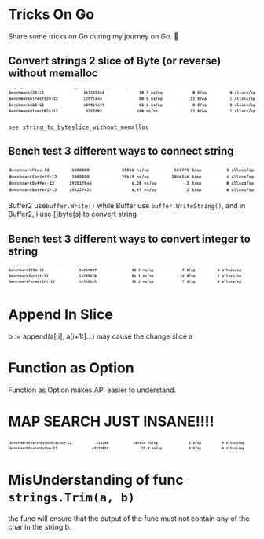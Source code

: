 # Tricks On Go
Share some tricks on Go during my journey on Go. 🚀

## Convert strings 2 slice of Byte (or reverse) without memalloc

![bench_s2b_b2s_nomemallocs](./pic/bench_s2b_b2s_nomemallocs.png)

    see string_to_byteslice_without_memalloc

## Bench test 3 different ways to connect string

![bench_connect_of_string](./pic/bench_connect_of_string.png)

Buffer2 use`buffer.Write()` while Buffer use `buffer.WriteString()`, and in Buffer2, i use []byte(s) to convert string



## Bench test 3 different ways to convert integer to string

![bench_i2s](./pic/bench_i2s.png)



 

# Append In Slice

b := append(a[:i], a[i+1:]...) may cause the change slice a

# Function as Option

Function as Option makes API easier to understand.



# MAP SEARCH JUST INSANE!!!!

![map_doubleloop](./pic/map_doubleloop_search.png)

# MisUnderstanding of func `strings.Trim(a, b)`

the func will ensure that the output of the func must not contain any of the char in the string b.